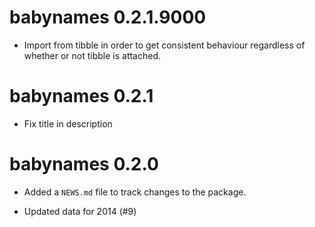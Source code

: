 # babynames 0.2.1.9000

* Import from tibble in order to get consistent behaviour regardless of 
  whether or not tibble is attached.

# babynames 0.2.1

* Fix title in description 

# babynames 0.2.0

* Added a `NEWS.md` file to track changes to the package.

* Updated data for 2014 (#9)
